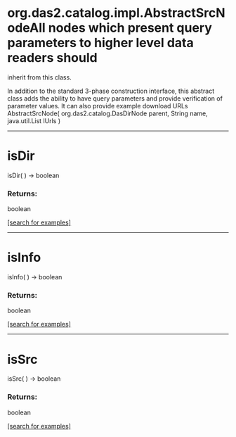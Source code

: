 # org.das2.catalog.impl.AbstractSrcNodeAll nodes which present query parameters to higher level data readers should
 inherit from this class.
 
 In addition to the standard 3-phase construction interface, this abstract
 class adds the ability to have query parameters and provide verification
 of parameter values.  It can also provide example download URLs
AbstractSrcNode( org.das2.catalog.DasDirNode parent, String name, java.util.List lUrls )


***
<a name="isDir"></a>
# isDir
isDir(  ) &rarr; boolean



### Returns:
boolean


<a href="https://github.com/autoplot/dev/search?q=isDir&unscoped_q=isDir">[search for examples]</a>

***
<a name="isInfo"></a>
# isInfo
isInfo(  ) &rarr; boolean



### Returns:
boolean


<a href="https://github.com/autoplot/dev/search?q=isInfo&unscoped_q=isInfo">[search for examples]</a>

***
<a name="isSrc"></a>
# isSrc
isSrc(  ) &rarr; boolean



### Returns:
boolean


<a href="https://github.com/autoplot/dev/search?q=isSrc&unscoped_q=isSrc">[search for examples]</a>

